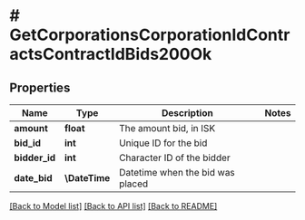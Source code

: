 # # GetCorporationsCorporationIdContractsContractIdBids200Ok

## Properties

Name | Type | Description | Notes
------------ | ------------- | ------------- | -------------
**amount** | **float** | The amount bid, in ISK |
**bid_id** | **int** | Unique ID for the bid |
**bidder_id** | **int** | Character ID of the bidder |
**date_bid** | **\DateTime** | Datetime when the bid was placed |

[[Back to Model list]](../../README.md#models) [[Back to API list]](../../README.md#endpoints) [[Back to README]](../../README.md)
